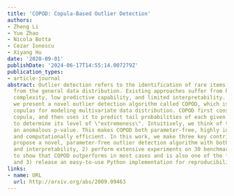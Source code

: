 ```yaml
---
title: 'COPOD: Copula-Based Outlier Detection'
authors:
- Zheng Li
- Yue Zhao
- Nicola Botta
- Cezar Ionescu
- Xiyang Hu
date: '2020-09-01'
publishDate: '2024-06-17T14:55:14.007279Z'
publication_types:
- article-journal
abstract: Outlier detection refers to the identification of rare items that are deviant
  from the general data distribution. Existing approaches suffer from high computational
  complexity, low predictive capability, and limited interpretability. As a remedy,
  we present a novel outlier detection algorithm called COPOD, which is inspired by
  copulas for modeling multivariate data distribution. COPOD first constructs an empirical
  copula, and then uses it to predict tail probabilities of each given data point
  to determine its level of \"extremeness\". Intuitively, we think of this as calculating
  an anomalous p-value. This makes COPOD both parameter-free, highly interpretable,
  and computationally efficient. In this work, we make three key contributions, 1)
  propose a novel, parameter-free outlier detection algorithm with both great performance
  and interpretability, 2) perform extensive experiments on 30 benchmark datasets
  to show that COPOD outperforms in most cases and is also one of the fastest algorithms,
  and 3) release an easy-to-use Python implementation for reproducibility.
links:
- name: URL
  url: http://arxiv.org/abs/2009.09463
---
```

